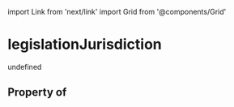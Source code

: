 import Link from 'next/link'
import Grid from '@components/Grid'

# legislationJurisdiction

undefined

## Property of



